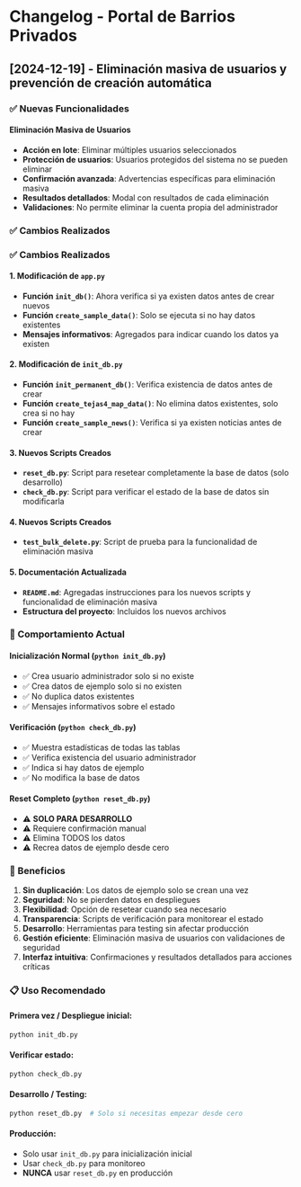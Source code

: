 # Changelog - Portal de Barrios Privados

## [2024-12-19] - Eliminación masiva de usuarios y prevención de creación automática

### ✅ Nuevas Funcionalidades

#### **Eliminación Masiva de Usuarios**
- **Acción en lote**: Eliminar múltiples usuarios seleccionados
- **Protección de usuarios**: Usuarios protegidos del sistema no se pueden eliminar
- **Confirmación avanzada**: Advertencias específicas para eliminación masiva
- **Resultados detallados**: Modal con resultados de cada eliminación
- **Validaciones**: No permite eliminar la cuenta propia del administrador

### ✅ Cambios Realizados

### ✅ Cambios Realizados

#### 1. **Modificación de `app.py`**
- **Función `init_db()`**: Ahora verifica si ya existen datos antes de crear nuevos
- **Función `create_sample_data()`**: Solo se ejecuta si no hay datos existentes
- **Mensajes informativos**: Agregados para indicar cuando los datos ya existen

#### 2. **Modificación de `init_db.py`**
- **Función `init_permanent_db()`**: Verifica existencia de datos antes de crear
- **Función `create_tejas4_map_data()`**: No elimina datos existentes, solo crea si no hay
- **Función `create_sample_news()`**: Verifica si ya existen noticias antes de crear

#### 3. **Nuevos Scripts Creados**
- **`reset_db.py`**: Script para resetear completamente la base de datos (solo desarrollo)
- **`check_db.py`**: Script para verificar el estado de la base de datos sin modificarla

#### 4. **Nuevos Scripts Creados**
- **`test_bulk_delete.py`**: Script de prueba para la funcionalidad de eliminación masiva

#### 5. **Documentación Actualizada**
- **`README.md`**: Agregadas instrucciones para los nuevos scripts y funcionalidad de eliminación masiva
- **Estructura del proyecto**: Incluidos los nuevos archivos

### 🔧 Comportamiento Actual

#### **Inicialización Normal (`python init_db.py`)**
- ✅ Crea usuario administrador solo si no existe
- ✅ Crea datos de ejemplo solo si no existen
- ✅ No duplica datos existentes
- ✅ Mensajes informativos sobre el estado

#### **Verificación (`python check_db.py`)**
- ✅ Muestra estadísticas de todas las tablas
- ✅ Verifica existencia del usuario administrador
- ✅ Indica si hay datos de ejemplo
- ✅ No modifica la base de datos

#### **Reset Completo (`python reset_db.py`)**
- ⚠️ **SOLO PARA DESARROLLO**
- ⚠️ Requiere confirmación manual
- ⚠️ Elimina TODOS los datos
- ⚠️ Recrea datos de ejemplo desde cero

### 🎯 Beneficios

1. **Sin duplicación**: Los datos de ejemplo solo se crean una vez
2. **Seguridad**: No se pierden datos en despliegues
3. **Flexibilidad**: Opción de resetear cuando sea necesario
4. **Transparencia**: Scripts de verificación para monitorear el estado
5. **Desarrollo**: Herramientas para testing sin afectar producción
6. **Gestión eficiente**: Eliminación masiva de usuarios con validaciones de seguridad
7. **Interfaz intuitiva**: Confirmaciones y resultados detallados para acciones críticas

### 📋 Uso Recomendado

#### **Primera vez / Despliegue inicial**:
```bash
python init_db.py
```

#### **Verificar estado**:
```bash
python check_db.py
```

#### **Desarrollo / Testing**:
```bash
python reset_db.py  # Solo si necesitas empezar desde cero
```

#### **Producción**:
- Solo usar `init_db.py` para inicialización inicial
- Usar `check_db.py` para monitoreo
- **NUNCA** usar `reset_db.py` en producción
